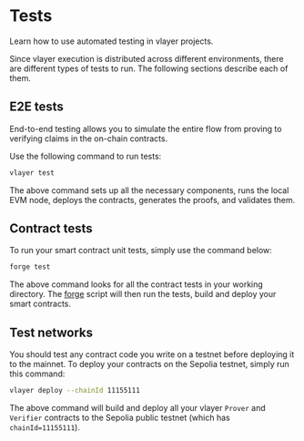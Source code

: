 # Tests
Learn how to use automated testing in vlayer projects. 

Since vlayer execution is distributed across different environments, there are different types of tests to run. The following sections describe each of them. 

## E2E tests 
End-to-end testing allows you to simulate the entire flow from proving to verifying claims in the on-chain contracts. 

Use the following command to run tests:
```sh
vlayer test
```

The above command sets up all the necessary components, runs the local EVM node, deploys the contracts, generates the proofs, and validates them.

## Contract tests
To run your smart contract unit tests, simply use the command below:
```sh
forge test
```

The above command looks for all the contract tests in your working directory. The [forge](https://book.getfoundry.sh/forge/) script will then run the tests, build and deploy your smart contracts.

## Test networks
You should test any contract code you write on a testnet before deploying it to the mainnet. To deploy your contracts on the Sepolia testnet, simply run this command: 
```sh 
vlayer deploy --chainId 11155111
```

The above command will build and deploy all your vlayer `Prover` and `Verifier` contracts to the Sepolia public testnet (which has `chainId=11155111`).